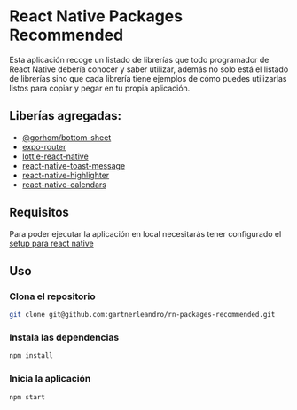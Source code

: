 # React Native Packages Recommended

Esta aplicación recoge un listado de librerías que todo programador de React Native debería conocer y saber utilizar, además no solo está el listado de librerías sino que cada librería tiene ejemplos de cómo puedes utilizarlas listos para copiar y pegar en tu propia aplicación.

## Liberías agregadas:

- [@gorhom/bottom-sheet](https://github.com/gorhom/react-native-bottom-sheet)
- [expo-router](https://github.com/expo/expo/tree/main/packages/expo-router)
- [lottie-react-native](https://github.com/lottie-react-native/lottie-react-native)
- [react-native-toast-message](https://github.com/calintamas/react-native-toast-message)
- [react-native-highlighter](https://github.com/farhoudshapouran/react-native-highlighter)
- [react-native-calendars](https://github.com/wix/react-native-calendars)

## Requisitos

Para poder ejecutar la aplicación en local necesitarás tener configurado el [setup para react native](https://reactnative.dev/docs/set-up-your-environment)

## Uso

### Clona el repositorio

```sh
git clone git@github.com:gartnerleandro/rn-packages-recommended.git
```

### Instala las dependencias

```sh
npm install
```

### Inicia la aplicación

```sh
npm start
```
